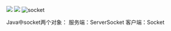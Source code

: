 ![](https://gitee.com/caijingquan/imagebed/raw/master/1602318621_20191230135353781_1572226286.png)
![](https://gitee.com/caijingquan/imagebed/raw/master/1602318622_20191230150227541_1157828600.png)
![socket](https://gitee.com/caijingquan/imagebed/raw/master/1602318623_20191230150314205_868937877.png)

Java中socket两个对象：
服务端：ServerSocket
客户端：Socket